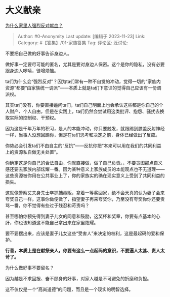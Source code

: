 # 大义献亲
[为什么家里人强烈反对献血？](https://www.zhihu.com/question/459090070/answer/3299788114)

> Author: #0-Anonymity
> Last update: [编辑于 2023-11-23]
> Link:
> Category: #【答集】/01-家族答集 
> Tag:
> 评论区:
> 泛讨论:

不要把自己做的好事告诉身边人。

做好事一定要尽可能的匿名，尤其是要对身边人保密。这个是你的隐私，没有必要跟身边人啰嗦，徒增烦恼。

ta们为什么会“强烈反对”？因为ta们常有一种不自觉的冲动，觉得一切的“家族内资源”都要“由家族统一调派”——本质上就是ta们下意识的觉得自己应该有一份调派权。

其实ta们没有，你要直接逼问ta们，ta们自己明面上也会承认这些都是你自己的个人财产、个人自由，但是在实践上，ta们仍然会尝试用这类批评、抱怨、骚扰去换取实际的控制权、干预权。

因为这是千年万年的积习，是人的本能冲动，你只要触发，就跟踢到膝盖反射神经一样，当事人没想回踢你，但是在ta们思考和决定之前，身体已经做出了反应。

你势必会引发ta们不由自主的“反抗”——反抗你把“本来可以用在我们的共同利益上的资源私自做无关处置”。

你确定这是你自己的合法自由，你就直接做，做了自己负责。，不要贪图那点自义感还要去家族内部炫耀一番。因为某种意义上家族成员的本能观点也不无道理——这些资源被你用在公共事业上了，你的家族实的确在现实意义上受到了共同利益的损失。

这就像警察丈夫身先士卒抓捕毒贩，拿着一等奖回家，绝不会天真的认为妻子会来夸奖自己一样。这事你做便做了，指望妻子再来夸奖你，乃至没有夸奖你你还要责骂一番，你不觉得有些过于残忍和苛责吗？

甚至哪怕你预先得到妻子儿女的同意和鼓励，这奖杯和奖章，你要有点基本的心肝，你也该知道这不能自己拿出来在家里炫耀。

要不要摆出来，应该是妻子儿女这些“受害人”来决定的权利，这是最起码的爱和保护。

**行善，本质上是在献祭亲人，你要有这么一点起码的意识，不要逼人太甚、责人太苛了。**

为什么做好事不要留名？

因为越是不求回报、奋不顾身的好事，对家人越是不可避免的折磨和负担。

这不仅仅是一个“高尚道德”的问题，而且是一个现实的明智选择。